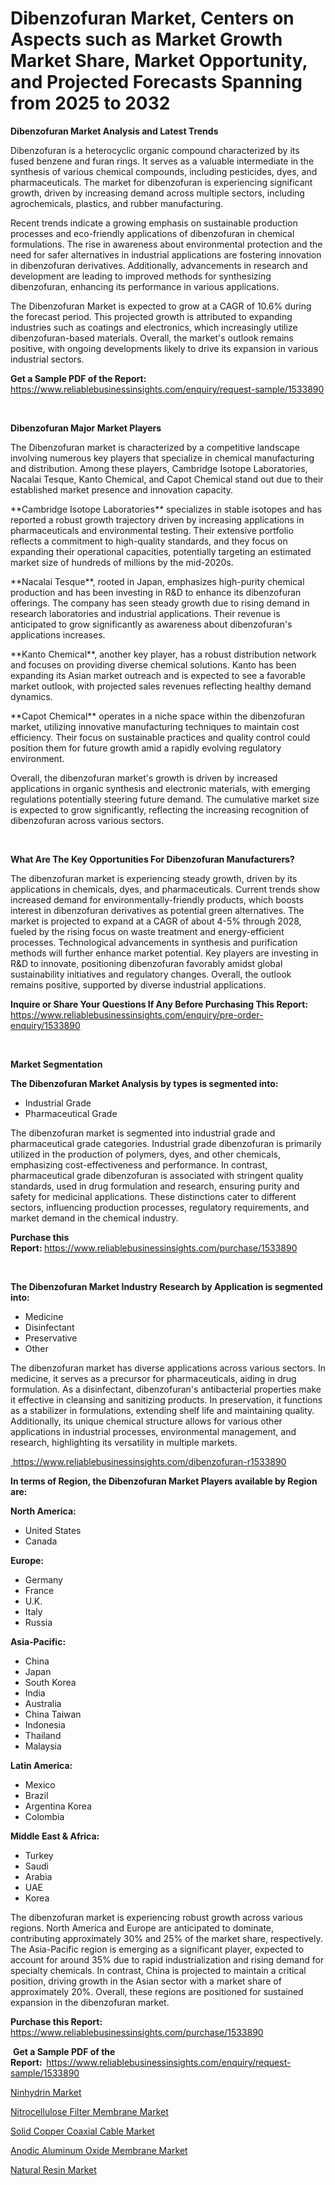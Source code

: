 <p><h1>Dibenzofuran Market, Centers on Aspects such as Market Growth Market Share, Market Opportunity, and Projected Forecasts Spanning from 2025 to 2032</h1></p><p><strong>Dibenzofuran Market Analysis and Latest Trends</strong></p>
<p><p>Dibenzofuran is a heterocyclic organic compound characterized by its fused benzene and furan rings. It serves as a valuable intermediate in the synthesis of various chemical compounds, including pesticides, dyes, and pharmaceuticals. The market for dibenzofuran is experiencing significant growth, driven by increasing demand across multiple sectors, including agrochemicals, plastics, and rubber manufacturing.</p><p>Recent trends indicate a growing emphasis on sustainable production processes and eco-friendly applications of dibenzofuran in chemical formulations. The rise in awareness about environmental protection and the need for safer alternatives in industrial applications are fostering innovation in dibenzofuran derivatives. Additionally, advancements in research and development are leading to improved methods for synthesizing dibenzofuran, enhancing its performance in various applications.</p><p>The Dibenzofuran Market is expected to grow at a CAGR of 10.6% during the forecast period. This projected growth is attributed to expanding industries such as coatings and electronics, which increasingly utilize dibenzofuran-based materials. Overall, the market's outlook remains positive, with ongoing developments likely to drive its expansion in various industrial sectors.</p></p>
<p><strong>Get a Sample PDF of the Report:&nbsp;</strong> <a href="https://www.reliablebusinessinsights.com/enquiry/request-sample/1533890?utm_campaign=60&utm_medium=2&utm_source=Github&utm_content=ia&utm_term=02042025&utm_id=dibenzofuran">https://www.reliablebusinessinsights.com/enquiry/request-sample/1533890</a></p>
<p>&nbsp;</p>
<p><strong>Dibenzofuran Major Market Players</strong></p>
<p><p>The Dibenzofuran market is characterized by a competitive landscape involving numerous key players that specialize in chemical manufacturing and distribution. Among these players, Cambridge Isotope Laboratories, Nacalai Tesque, Kanto Chemical, and Capot Chemical stand out due to their established market presence and innovation capacity.</p><p>**Cambridge Isotope Laboratories** specializes in stable isotopes and has reported a robust growth trajectory driven by increasing applications in pharmaceuticals and environmental testing. Their extensive portfolio reflects a commitment to high-quality standards, and they focus on expanding their operational capacities, potentially targeting an estimated market size of hundreds of millions by the mid-2020s.</p><p>**Nacalai Tesque**, rooted in Japan, emphasizes high-purity chemical production and has been investing in R&D to enhance its dibenzofuran offerings. The company has seen steady growth due to rising demand in research laboratories and industrial applications. Their revenue is anticipated to grow significantly as awareness about dibenzofuran's applications increases.</p><p>**Kanto Chemical**, another key player, has a robust distribution network and focuses on providing diverse chemical solutions. Kanto has been expanding its Asian market outreach and is expected to see a favorable market outlook, with projected sales revenues reflecting healthy demand dynamics.</p><p>**Capot Chemical** operates in a niche space within the dibenzofuran market, utilizing innovative manufacturing techniques to maintain cost efficiency. Their focus on sustainable practices and quality control could position them for future growth amid a rapidly evolving regulatory environment.</p><p>Overall, the dibenzofuran market's growth is driven by increased applications in organic synthesis and electronic materials, with emerging regulations potentially steering future demand. The cumulative market size is expected to grow significantly, reflecting the increasing recognition of dibenzofuran across various sectors.</p></p>
<p>&nbsp;</p>
<p><strong>What Are The Key Opportunities For Dibenzofuran Manufacturers?</strong></p>
<p><p>The dibenzofuran market is experiencing steady growth, driven by its applications in chemicals, dyes, and pharmaceuticals. Current trends show increased demand for environmentally-friendly products, which boosts interest in dibenzofuran derivatives as potential green alternatives. The market is projected to expand at a CAGR of about 4-5% through 2028, fueled by the rising focus on waste treatment and energy-efficient processes. Technological advancements in synthesis and purification methods will further enhance market potential. Key players are investing in R&D to innovate, positioning dibenzofuran favorably amidst global sustainability initiatives and regulatory changes. Overall, the outlook remains positive, supported by diverse industrial applications.</p></p>
<p><strong>Inquire or Share Your Questions If Any Before Purchasing This Report:</strong> <a href="https://www.reliablebusinessinsights.com/enquiry/pre-order-enquiry/1533890?utm_campaign=60&utm_medium=2&utm_source=Github&utm_content=ia&utm_term=02042025&utm_id=dibenzofuran">https://www.reliablebusinessinsights.com/enquiry/pre-order-enquiry/1533890</a></p>
<p>&nbsp;</p>
<p><strong>Market Segmentation</strong></p>
<p><strong>The Dibenzofuran Market Analysis by types is segmented into:</strong></p>
<p><ul><li>Industrial Grade</li><li>Pharmaceutical Grade</li></ul></p>
<p><p>The dibenzofuran market is segmented into industrial grade and pharmaceutical grade categories. Industrial grade dibenzofuran is primarily utilized in the production of polymers, dyes, and other chemicals, emphasizing cost-effectiveness and performance. In contrast, pharmaceutical grade dibenzofuran is associated with stringent quality standards, used in drug formulation and research, ensuring purity and safety for medicinal applications. These distinctions cater to different sectors, influencing production processes, regulatory requirements, and market demand in the chemical industry.</p></p>
<p><strong>Purchase this Report:&nbsp;</strong><a href="https://www.reliablebusinessinsights.com/purchase/1533890?utm_campaign=60&utm_medium=2&utm_source=Github&utm_content=ia&utm_term=02042025&utm_id=dibenzofuran">https://www.reliablebusinessinsights.com/purchase/1533890</a></p>
<p>&nbsp;</p>
<p><strong>The Dibenzofuran Market Industry Research by Application is segmented into:</strong></p>
<p><ul><li>Medicine</li><li>Disinfectant</li><li>Preservative</li><li>Other</li></ul></p>
<p><p>The dibenzofuran market has diverse applications across various sectors. In medicine, it serves as a precursor for pharmaceuticals, aiding in drug formulation. As a disinfectant, dibenzofuran's antibacterial properties make it effective in cleansing and sanitizing products. In preservation, it functions as a stabilizer in formulations, extending shelf life and maintaining quality. Additionally, its unique chemical structure allows for various other applications in industrial processes, environmental management, and research, highlighting its versatility in multiple markets.</p></p>
<p><a href="https://www.reliablebusinessinsights.com/dibenzofuran-r1533890?utm_campaign=60&utm_medium=2&utm_source=Github&utm_content=ia&utm_term=02042025&utm_id=dibenzofuran">&nbsp;https://www.reliablebusinessinsights.com/dibenzofuran-r1533890</a></p>
<p><strong>In terms of Region, the Dibenzofuran Market Players available by Region are:</strong></p>
<p>
    <p> <strong> North America: </strong>
        <ul>
            <li>United States</li>
            <li>Canada</li>
        </ul>
        </p> 
    <p> <strong> Europe: </strong>
        <ul>
            <li>Germany</li>
            <li>France</li>
            <li>U.K.</li>
            <li>Italy</li>
            <li>Russia</li>
        </ul>
        </p> 
    <p> <strong> Asia-Pacific: </strong>
        <ul>
            <li>China</li>
            <li>Japan</li>
            <li>South Korea</li>
            <li>India</li>
            <li>Australia</li>
            <li>China Taiwan</li>
            <li>Indonesia</li>
            <li>Thailand</li>
            <li>Malaysia</li>
        </ul>
        </p> 
    <p> <strong> Latin America: </strong>
        <ul>
            <li>Mexico</li>
            <li>Brazil</li>
            <li>Argentina Korea</li>
            <li>Colombia</li>
        </ul>
        </p> 
    <p> <strong> Middle East & Africa: </strong>
        <ul>
            <li>Turkey</li>
            <li>Saudi</li>
            <li>Arabia</li>
            <li>UAE</li>
            <li>Korea</li>
        </ul>
    </p>
    </p>
<p><p>The dibenzofuran market is experiencing robust growth across various regions. North America and Europe are anticipated to dominate, contributing approximately 30% and 25% of the market share, respectively. The Asia-Pacific region is emerging as a significant player, expected to account for around 35% due to rapid industrialization and rising demand for specialty chemicals. In contrast, China is projected to maintain a critical position, driving growth in the Asian sector with a market share of approximately 20%. Overall, these regions are positioned for sustained expansion in the dibenzofuran market.</p></p>
<p><strong>Purchase this Report: </strong><a href="https://www.reliablebusinessinsights.com/purchase/1533890?utm_campaign=60&utm_medium=2&utm_source=Github&utm_content=ia&utm_term=02042025&utm_id=dibenzofuran">https://www.reliablebusinessinsights.com/purchase/1533890</a></p>
<p>&nbsp;<strong>Get a Sample PDF of the Report:&nbsp;&nbsp;</strong><a href="https://www.reliablebusinessinsights.com/enquiry/request-sample/1533890?utm_campaign=60&utm_medium=2&utm_source=Github&utm_content=ia&utm_term=02042025&utm_id=dibenzofuran">https://www.reliablebusinessinsights.com/enquiry/request-sample/1533890</a></p>
<p><strong></strong></p>
<p><p><a href="https://github.com/mynaoanes/Market-Research-Report-List-1/blob/main/ninhydrin-market.md?utm_campaign=60&utm_medium=2&utm_source=Github&utm_content=ia&utm_term=02042025&utm_id=dibenzofuran">Ninhydrin Market</a></p><p><a href="https://github.com/alrogikrosa/Market-Research-Report-List-1/blob/main/nitrocellulose-filter-membrane-market.md?utm_campaign=60&utm_medium=2&utm_source=Github&utm_content=ia&utm_term=02042025&utm_id=dibenzofuran">Nitrocellulose Filter Membrane Market</a></p><p><a href="https://github.com/borknyberg/Market-Research-Report-List-1/blob/main/solid-copper-coaxial-cable-market.md?utm_campaign=60&utm_medium=2&utm_source=Github&utm_content=ia&utm_term=02042025&utm_id=dibenzofuran">Solid Copper Coaxial Cable Market</a></p><p><a href="https://github.com/coricnzati/Market-Research-Report-List-1/blob/main/anodic-aluminum-oxide-membrane-market.md?utm_campaign=60&utm_medium=2&utm_source=Github&utm_content=ia&utm_term=02042025&utm_id=dibenzofuran">Anodic Aluminum Oxide Membrane Market</a></p><p><a href="https://github.com/puhakhommabh/Market-Research-Report-List-1/blob/main/natural-resin-market.md?utm_campaign=60&utm_medium=2&utm_source=Github&utm_content=ia&utm_term=02042025&utm_id=dibenzofuran">Natural Resin Market</a></p></p>